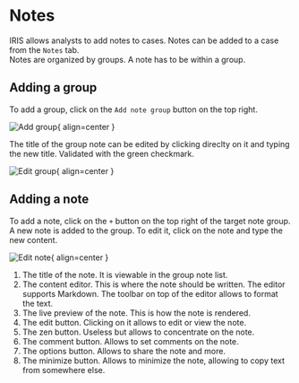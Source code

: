 # Notes
IRIS allows analysts to add notes to cases. Notes can be added to a case from the `Notes` tab.  
Notes are organized by groups. A note has to be within a group. 

## Adding a group
To add a group, click on the `Add note group` button on the top right.  

![Add group](/_static/cases/add_group_note.png){ align=center }


The title of the group note can be edited by clicking direclty on it and typing the new title. Validated with the green checkmark.  

![Edit group](/_static/cases/edit_note_group.png){ align=center }

## Adding a note
To add a note, click on the `+` button on the top right of the target note group. A new note is added to the group. To edit it, click on the note and type the new content.  

![Edit note](/_static/cases/edit_note_2.png){ align=center }


1. The title of the note. It is viewable in the group note list.
2. The content editor. This is where the note should be written. The editor supports Markdown. The toolbar on top of the editor allows to format the text.  
3. The live preview of the note. This is how the note is rendered. 
4. The edit button. Clicking on it allows to edit or view the note.  
5. The zen button. Useless but allows to concentrate on the note. 
6. The comment button. Allows to set comments on the note. 
7. The options button. Allows to share the note and more.  
8. The minimize button. Allows to minimize the note, allowing to copy text from somewhere else.  

